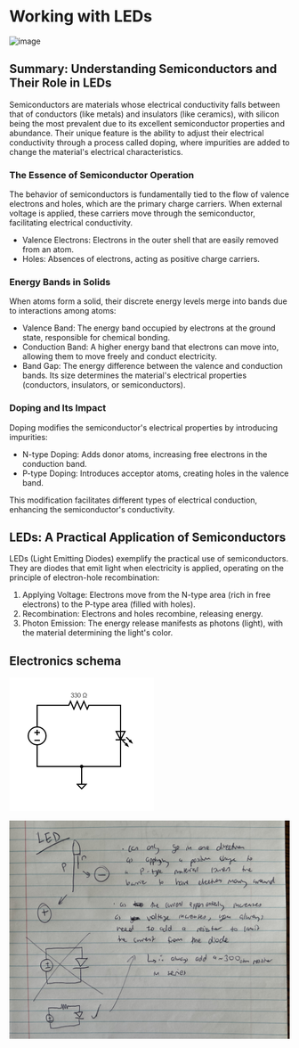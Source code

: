 # Working with LEDs

![image](./IMG_2476.jpg)

## Summary: Understanding Semiconductors and Their Role in LEDs
Semiconductors are materials whose electrical conductivity falls between that of conductors (like metals) and insulators (like ceramics), with silicon being the most prevalent due to its excellent semiconductor properties and abundance. Their unique feature is the ability to adjust their electrical conductivity through a process called doping, where impurities are added to change the material's electrical characteristics.

### The Essence of Semiconductor Operation
The behavior of semiconductors is fundamentally tied to the flow of valence electrons and holes, which are the primary charge carriers. When external voltage is applied, these carriers move through the semiconductor, facilitating electrical conductivity.

- Valence Electrons: Electrons in the outer shell that are easily removed from an atom.
- Holes: Absences of electrons, acting as positive charge carriers.

### Energy Bands in Solids
When atoms form a solid, their discrete energy levels merge into bands due to interactions among atoms:

- Valence Band: The energy band occupied by electrons at the ground state, responsible for chemical bonding.
- Conduction Band: A higher energy band that electrons can move into, allowing them to move freely and conduct electricity.
- Band Gap: The energy difference between the valence and conduction bands. Its size determines the material's electrical properties (conductors, insulators, or semiconductors).

### Doping and Its Impact
Doping modifies the semiconductor's electrical properties by introducing impurities:

- N-type Doping: Adds donor atoms, increasing free electrons in the conduction band.
- P-type Doping: Introduces acceptor atoms, creating holes in the valence band.

This modification facilitates different types of electrical conduction, enhancing the semiconductor's conductivity.

## LEDs: A Practical Application of Semiconductors
LEDs (Light Emitting Diodes) exemplify the practical use of semiconductors. They are diodes that emit light when electricity is applied, operating on the principle of electron-hole recombination:

1. Applying Voltage: Electrons move from the N-type area (rich in free electrons) to the P-type area (filled with holes).
2. Recombination: Electrons and holes recombine, releasing energy.
3. Photon Emission: The energy release manifests as photons (light), with the material determining the light's color.

## Electronics schema

![image](./Circuit%20Diagram%20(1).png)

![image](./IMG_2475.jpg)

